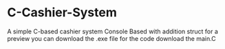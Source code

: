 # C-Cashier-System
A simple C-based cashier system Console Based with addition struct
for a preview you can download the .exe file for the code download the main.C
